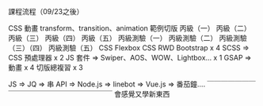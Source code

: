 課程流程（09/23之後）

CSS 動畫 transform、transition、animation
範例切版
丙級（一）
丙級（二）
丙級（三）
丙級（四）
丙級（五）
丙級測驗（一）
丙級測驗（二）
丙級測驗（三）（四）
丙級測驗（五）
CSS Flexbox
CSS RWD
Bootstrap x 4
SCSS => CSS 預處理器 x 2
JS 套件 => Swiper、AOS、WOW、Lightbox... x 1
GSAP => 動畫 x 4
切版總複習 x 3

JS => JQ => 串 API => Node.js => linebot => Vue.js => 番茄鐘....
                      ￣￣￣￣￣￣￣￣￣￣￣￣￣￣￣￣￣￣￣￣￣￣
                      會感覺又學新東西　
